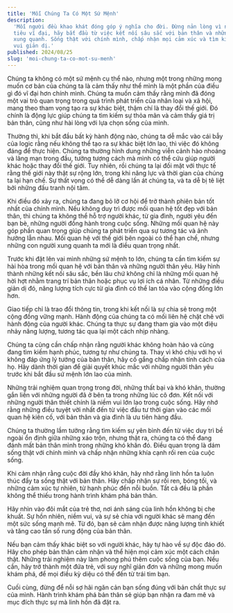 ```yaml
---
title: 'Mỗi Chúng Ta Có Một Sứ Mệnh'
description:
  'Mỗi người đều khao khát đóng góp ý nghĩa cho đời. Đừng nản lòng vì những mục
  tiêu vĩ đại, hãy bắt đầu từ việc kết nối sâu sắc với bản thân và những người
  xung quanh. Sống thật với chính mình, chấp nhận mọi cảm xúc và tìm kiếm niềm
  vui giản dị.'
published: 2024/08/25
slug: 'moi-chung-ta-co-mot-su-menh'
---
```


Chúng ta không có một sứ mệnh cụ thể nào, nhưng một trong những mong muốn cơ bản
của chúng ta là cảm thấy như thể mình là một phần của điều gì đó vĩ đại hơn
chính mình. Chúng ta muốn cảm thấy rằng mình đã đóng một vai trò quan trọng
trong quá trình phát triển của nhân loại và xã hội, mang theo tham vọng tạo ra
sự khác biệt, thậm chí là thay đổi thế giới. Đó chính là động lực giúp chúng ta
tìm kiếm sự thỏa mãn và cảm thấy giá trị bản thân, cũng như hài lòng với lựa
chọn sống của mình.

Thường thì, khi bắt đầu bất kỳ hành động nào, chúng ta dễ mắc vào cái bẫy của
logic rằng nếu không thể tạo ra sự khác biệt lớn lao, thì việc đó không đáng để
thực hiện. Chúng ta thường hình dung những viễn cảnh hào nhoáng và lãng mạn
trong đầu, tưởng tượng cách mà mình có thể cứu giúp người khác hoặc thay đổi thế
giới. Tuy nhiên, rồi chúng ta lại đối mặt với thực tế rằng thế giới này thật sự
rộng lớn, trong khi năng lực và thời gian của chúng ta lại hạn chế. Sự thất vọng
có thể dễ dàng lấn át chúng ta, và ta dễ bị tê liệt bởi những đấu tranh nội tâm.

Khi điều đó xảy ra, chúng ta đang bỏ lỡ cơ hội để trở thành phiên bản tốt nhất
của chính mình. Nếu không duy trì được mối quan hệ tốt đẹp với bản thân, thì
chúng ta không thể hỗ trợ người khác, từ gia đình, người yêu đến bạn bè, những
người đồng hành trong cuộc sống. Những mối quan hệ này góp phần quan trọng giúp
chúng ta phát triển qua sự tương tác và ảnh hưởng lẫn nhau. Mối quan hệ với thế
giới bên ngoài có thể hạn chế, nhưng những con người xung quanh ta mới là điều
quan trọng nhất.

Trước khi đặt lên vai mình những sứ mệnh to lớn, chúng ta cần tìm kiếm sự hài
hòa trong mối quan hệ với bản thân và những người thân yêu. Hãy hình thành những
kết nối sâu sắc, bền lâu chứ không chỉ là những mối quan hệ hời hợt nhằm trang
trí bản thân hoặc phục vụ lợi ích cá nhân. Từ những điều giản dị đó, năng lượng
tích cực từ gia đình có thể lan tỏa vào cộng đồng lớn hơn.

Giao tiếp chỉ là trao đổi thông tin, trong khi kết nối là sự chia sẻ trong một
cộng đồng vững mạnh. Hành động của chúng ta có mối liên hệ chặt chẽ với hành
động của người khác. Chúng ta thực sự đang tham gia vào một điệu nhảy năng
lượng, tương tác qua lại một cách nhịp nhàng.

Chúng ta cũng cần chấp nhận rằng người khác không hoàn hảo và cũng đang tìm kiếm
hạnh phúc, tương tự như chúng ta. Thay vì khó chịu với họ vì không đáp ứng lý
tưởng của bản thân, hãy cố gắng chấp nhận tính cách của họ. Hãy dành thời gian
để giải quyết khúc mắc với những người thân yêu trước khi bắt đầu sứ mệnh lớn
lao của mình.

Những trải nghiệm quan trọng trong đời, những thất bại và khó khăn, thường gắn
liền với những người đã ở bên ta trong những lúc cô đơn. Kết nối với những người
thân thiết chính là niềm vui lớn lao trong cuộc sống. Hãy nhớ rằng những điều
tuyệt vời nhất đến từ việc đầu tư thời gian vào các mối quan hệ kiên cố, với bản
thân và gia đình là ưu tiên hàng đầu.

Chúng ta thường lầm tưởng rằng tìm kiếm sự yên bình đến từ việc duy trì bề ngoài
ổn định giữa những xáo trộn, nhưng thật ra, chúng ta có thể đang đánh mất bản
thân mình trong những khó khăn đó. Điều quan trọng là dám sống thật với chính
mình và chấp nhận những khía cạnh rối ren của cuộc sống.

Khi cảm nhận rằng cuộc đời đầy khó khăn, hãy nhớ rằng linh hồn ta luôn thúc đẩy
ta sống thật với bản thân. Hãy chấp nhận sự rối ren, bóng tối, và những cảm xúc
tự nhiên, từ hạnh phúc đến nỗi buồn. Tất cả đều là phần không thể thiếu trong
hành trình khám phá bản thân.

Hãy nhìn vào đôi mắt của trẻ thơ, nơi ánh sáng của linh hồn không bị che khuất.
Sự hồn nhiên, niềm vui, và sự sẻ chia với người khác sẽ mang đến một sức sống
mạnh mẽ. Từ đó, bạn sẽ cảm nhận được năng lượng tinh khiết và tăng cao tần số
rung động của bản thân.

Nếu bạn cảm thấy khác biệt so với người khác, hãy tự hào về sự độc đáo đó. Hãy
cho phép bản thân cảm nhận và thể hiện mọi cảm xúc một cách chân thật. Những
trải nghiệm này làm phong phú thêm cuộc sống của bạn. Nếu cần, hãy trở thành một
đứa trẻ, với suy nghĩ giản đơn và những mong muốn khám phá, để mọi điều kỳ diệu
có thể đến từ trái tim bạn.

Cuối cùng, đừng để nỗi sợ hãi ngăn cản bạn sống đúng với bản chất thực sự của
mình. Hành trình khám phá bản thân sẽ giúp bạn nhận ra đam mê và mục đích thực
sự mà linh hồn đã đặt ra.

